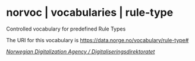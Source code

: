 # norvoc | vocabularies | rule-type

Controlled vocabulary for predefined Rule Types

The URI for this vocabulary is https://data.norge.no/vocabulary/rule-type#

[_Norwegian Digitalization Agency / Digitaliseringsdirektoratet_](https://digdir.no/)
